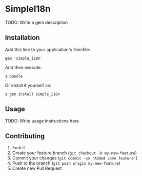 # SimpleI18n

TODO: Write a gem description

## Installation

Add this line to your application's Gemfile:

    gem 'simple_i18n'

And then execute:

    $ bundle

Or install it yourself as:

    $ gem install simple_i18n

## Usage

TODO: Write usage instructions here

## Contributing

1. Fork it
2. Create your feature branch (`git checkout -b my-new-feature`)
3. Commit your changes (`git commit -am 'Added some feature'`)
4. Push to the branch (`git push origin my-new-feature`)
5. Create new Pull Request
